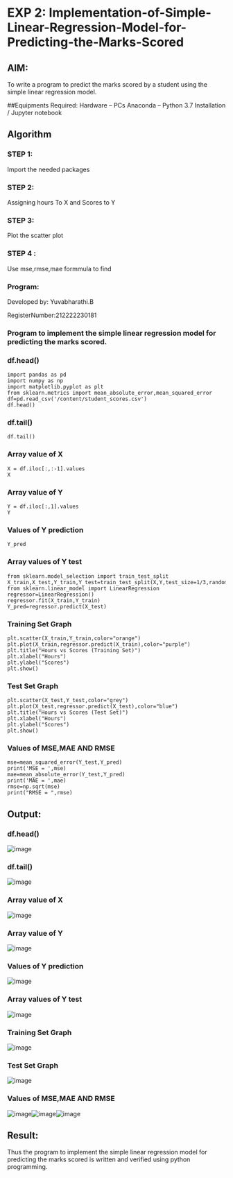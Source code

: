 # EXP 2: Implementation-of-Simple-Linear-Regression-Model-for-Predicting-the-Marks-Scored
## AIM:
To write a program to predict the marks scored by a student using the simple linear regression model.

##Equipments Required:
Hardware – PCs
Anaconda – Python 3.7 Installation / Jupyter notebook
## Algorithm
### STEP 1:
Import the needed packages

### STEP 2:
Assigning hours To X and Scores to Y

### STEP 3:
Plot the scatter plot

### STEP 4 :
Use mse,rmse,mae formmula to find

### Program:
Developed by: Yuvabharathi.B

RegisterNumber:212222230181

### Program to implement the simple linear regression model for predicting the marks scored.

### df.head()
```
import pandas as pd
import numpy as np
import matplotlib.pyplot as plt
from sklearn.metrics import mean_absolute_error,mean_squared_error
df=pd.read_csv('/content/student_scores.csv')
df.head()
```
### df.tail()
```
df.tail()
```
### Array value of X
```
X = df.iloc[:,:-1].values
X
```
### Array value of Y
```
Y = df.iloc[:,1].values
Y
```
### Values of Y prediction
```
Y_pred
```
### Array values of Y test
```
from sklearn.model_selection import train_test_split
X_train,X_test,Y_train,Y_test=train_test_split(X,Y,test_size=1/3,random_state=0)
from sklearn.linear_model import LinearRegression
regressor=LinearRegression()
regressor.fit(X_train,Y_train)
Y_pred=regressor.predict(X_test)
```
### Training Set Graph
```
plt.scatter(X_train,Y_train,color="orange")
plt.plot(X_train,regressor.predict(X_train),color="purple")
plt.title("Hours vs Scores (Training Set)")
plt.xlabel("Hours")
plt.ylabel("Scores")
plt.show()
```
### Test Set Graph
```
plt.scatter(X_test,Y_test,color="grey")
plt.plot(X_test,regressor.predict(X_test),color="blue")
plt.title("Hours vs Scores (Test Set)")
plt.xlabel("Hours")
plt.ylabel("Scores")
plt.show()
```
### Values of MSE,MAE AND RMSE
```
mse=mean_squared_error(Y_test,Y_pred)
print('MSE = ',mse)
mae=mean_absolute_error(Y_test,Y_pred)
print('MAE = ',mae)
rmse=np.sqrt(mse)
print("RMSE = ",rmse)
```
## Output:
### df.head()
![image](https://github.com/yuvabharathib/Implementation-of-Simple-Linear-Regression-Model-for-Predicting-the-Marks-Scored/assets/113497404/8cca104c-ec18-4159-a41d-b85d1f4c75d0)


### df.tail()
![image](https://github.com/yuvabharathib/Implementation-of-Simple-Linear-Regression-Model-for-Predicting-the-Marks-Scored/assets/113497404/e2a3d5b3-d910-480a-bdba-b1bc3feeda15)


### Array value of X
![image](https://github.com/yuvabharathib/Implementation-of-Simple-Linear-Regression-Model-for-Predicting-the-Marks-Scored/assets/113497404/26ec42bc-2658-4a60-975c-dd2b47e6f670)


### Array value of Y
![image](https://github.com/yuvabharathib/Implementation-of-Simple-Linear-Regression-Model-for-Predicting-the-Marks-Scored/assets/113497404/4067c173-c46d-4e9d-ba4b-ab6ded42c060)


### Values of Y prediction
![image](https://github.com/yuvabharathib/Implementation-of-Simple-Linear-Regression-Model-for-Predicting-the-Marks-Scored/assets/113497404/c106d590-d799-45f3-9937-8b739a4e1cfc)


### Array values of Y test
![image](https://github.com/yuvabharathib/Implementation-of-Simple-Linear-Regression-Model-for-Predicting-the-Marks-Scored/assets/113497404/37e6652e-2a09-4b4b-8ebb-82c39c3ff5f1)


### Training Set Graph
![image](https://github.com/yuvabharathib/Implementation-of-Simple-Linear-Regression-Model-for-Predicting-the-Marks-Scored/assets/113497404/a8574185-8810-4f07-bb1e-3644049dd098)


### Test Set Graph
![image](https://github.com/yuvabharathib/Implementation-of-Simple-Linear-Regression-Model-for-Predicting-the-Marks-Scored/assets/113497404/8cbea21c-058a-4ccd-aae7-6ff72ebc57e8)


### Values of MSE,MAE AND RMSE
![image](https://github.com/yuvabharathib/Implementation-of-Simple-Linear-Regression-Model-for-Predicting-the-Marks-Scored/assets/113497404/2f82d59e-ce09-4f66-9aa9-d860625b11e0)![image](https://github.com/yuvabharathib/Implementation-of-Simple-Linear-Regression-Model-for-Predicting-the-Marks-Scored/assets/113497404/2331e7a4-a013-461c-a13b-2cd2c5e00aa1)![image](https://github.com/yuvabharathib/Implementation-of-Simple-Linear-Regression-Model-for-Predicting-the-Marks-Scored/assets/113497404/fc880418-4dbc-4225-ba35-d3a0c4bdf66b)
## Result:
Thus the program to implement the simple linear regression model for predicting the marks scored is written and verified using python programming.
